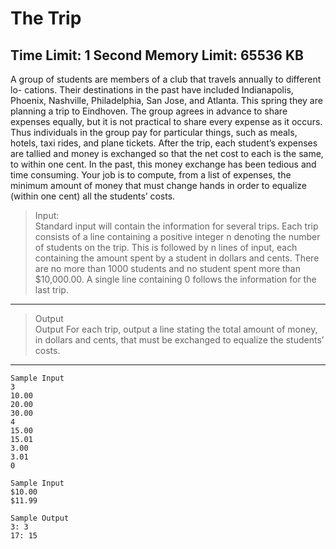 # The Trip
## Time Limit: 1 Second      Memory Limit: 65536 KB
A group of students are members of a club that travels annually to different lo-
cations. Their destinations in the past have included Indianapolis, Phoenix, Nashville,
Philadelphia, San Jose, and Atlanta. This spring they are planning a trip to Eindhoven.
The group agrees in advance to share expenses equally, but it is not practical to share
every expense as it occurs. Thus individuals in the group pay for particular things, such
as meals, hotels, taxi rides, and plane tickets. After the trip, each student’s expenses
are tallied and money is exchanged so that the net cost to each is the same, to within
one cent. In the past, this money exchange has been tedious and time consuming. Your
job is to compute, from a list of expenses, the minimum amount of money that must
change hands in order to equalize (within one cent) all the students’ costs.

>Input:  
Standard input will contain the information for several trips. Each trip consists of a
line containing a positive integer n denoting the number of students on the trip. This is
followed by n lines of input, each containing the amount spent by a student in dollars
and cents. There are no more than 1000 students and no student spent more than
$10,000.00. A single line containing 0 follows the information for the last trip.
---
>Output                          
Output
For each trip, output a line stating the total amount of money, in dollars and cents,
that must be exchanged to equalize the students’ costs.
---
```
Sample Input
3
10.00
20.00
30.00
4
15.00
15.01
3.00
3.01
0
```
```
Sample Input
$10.00
$11.99
```
```
Sample Output
3: 3
17: 15
```